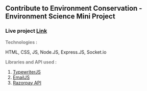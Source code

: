 <h2>Contribute to Environment Conservation - Environment Science Mini Project</h2>
<h3>Live project <a href="https://sumitvajarinkar.github.io/Greenies/" target="_blank">Link</a></h3>


<p style="font-weight:bold; color: gray;">Technologies :</p>
<span>HTML, CSS, JS, Node.JS, Express.JS, Socket.io</span>
<p style="font-weight:bold; color: gray;">Libraries and API used :</p>
<ol>
    <li><a href="https://github.com/tameemsafi/typewriterjs">TypewriterJS</a></li>
    <li><a href="https://www.emailjs.com/">EmailJS</a></li>
    <li><a href="https://razorpay.com/">Razorpay API</a></li>
</ol>

